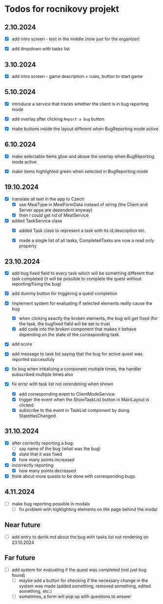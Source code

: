 # Todos for rocnikovy projekt


## 2.10.2024

- [x] add intro screen - text in the middle (now just for the organizer)
- [x] add dropdown with tasks list


## 3.10.2024

- [x] add intro screen - game description + rules, button to start game


## 5.10.2024

- [x] introduce a service that tracks whether the client is in bug reporting mode
- [x] add overlay after clicking `Report a bug` button
- [x] make buttons inside the layout different when BugReporting mode active


## 6.10.2024

- [x] make selectable items glow and above the overlay when BugReporting mode active
- [x] make items highlighted green when selected in BugReporting mode 


## 19.10.2024

- [x] translate all text in the app to Czech
  - [x] use MealType in MealFormData instead of string (the Client and Server apps are dependent anyway)
  - [x] then I could get rid of MealService
- [x] added TaskService class
  - [x] added Task class to represent a task with its id,description etc.
  - [x] made a single list of all tasks, CompletedTasks are now a read only property


## 23.10.2024

- [x] add bug fixed field to every task which will be something different that task completed (it will be possible to complete the quest without reporting/fixing the bug)
- [x] add dummy button for triggering a quest completion
- [x] implement system for evaluating if selected elements really cause the bug
  - [x] when clicking exactly the broken elements, the bug will get fixed (for the task, the bugfixed field will be set to true)
  - [x] add code into the broken component that makes it behave depending on the state of the corresponding task

- [x] add score 
- [x] add message to task list saying that the bug for active quest was reported successfuly

- [x] fix bug when initializing a component multiple times, the handler subscribed multiple times also

- [x] fix error with task list not rerendering when shown
  - [x] add corresponding event to ClientModeService
  - [x] trigger the event when the ShowTaskList button in MainLayout is clicked
  - [x] subscribe to the event in TaskList component by doing StateHasChanged

## 31.10.2024

- [x] after correctly reporting a bug:
  - [ ] say name of the bug (what was the bug)
  - [x] state that it was fixed
  - [x] how many points increased
- [x] incorrectly reporting:
  - [x] how many points decreased

- [x] think about more quests to be done with corresponding bugs

## 4.11.2024

- [ ] make bug reporting possible in modals
  - [ ] fix problem with highlighting elements on the page behind the modal

## Near future

- [ ] add entry to denik.md about the bug with tasks list not rendering on 23.10.2024

## Far future

- [ ] add system for evaluating if the quest was completed (not just bug found)
  - [ ] maybe add a button for checking if the necessary change in the system was made (added something, removed something, edited something, etc.)
  - [ ] sometimes, a form will pop up with questions to answer